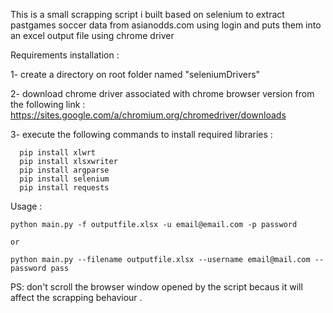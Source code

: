 This is a small scrapping script i built based on selenium to extract pastgames soccer data from asianodds.com using login and puts them into an excel output file using chrome driver

Requirements installation : 


1- create a directory on root folder named "seleniumDrivers"

2- download chrome driver associated with chrome browser version from the following link : https://sites.google.com/a/chromium.org/chromedriver/downloads

3- execute the following commands to install required libraries :

      pip install xlwrt
      pip install xlsxwriter
      pip install argparse 
      pip install selenium
      pip install requests 



Usage : 


    python main.py -f outputfile.xlsx -u email@email.com -p password 

    or 

    python main.py --filename outputfile.xlsx --username email@mail.com --password pass

PS: don't scroll the browser window opened by the script becaus it will affect the scrapping behaviour .
